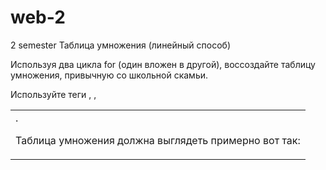 # web-2
2 semester 
Таблица умножения (линейный способ)

Используя два цикла for (один вложен в другой), воссоздайте таблицу умножения, привычную со школьной скамьи.

Используйте теги <table>, <tr>, <td>.

Таблица умножения должна выглядеть примерно вот так:
